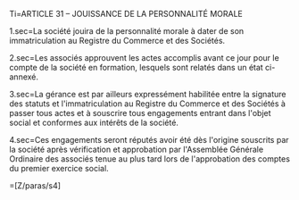 Ti=ARTICLE 31 – JOUISSANCE DE LA PERSONNALITÉ MORALE 

1.sec=La société jouira de la personnalité morale à dater de son immatriculation au Registre du Commerce et des Sociétés.

2.sec=Les associés approuvent les actes accomplis avant ce jour pour le compte de la société en formation, lesquels sont relatés dans un état ci-annexé.

3.sec=La gérance est par ailleurs expressément habilitée entre la signature des statuts et l'immatriculation au Registre du Commerce et des Sociétés à passer tous actes et à souscrire tous engagements entrant dans l'objet social et conformes aux intérêts de la société.

4.sec=Ces engagements seront réputés avoir été dès l'origine souscrits par la société après vérification et approbation par l'Assemblée Générale Ordinaire des associés tenue au plus tard lors de l'approbation des comptes du premier exercice social.  

=[Z/paras/s4]